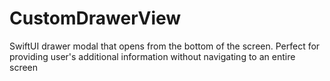 # CustomDrawerView
SwiftUI drawer modal that opens from the bottom of the screen. Perfect for providing user's additional information without navigating to an entire screen
